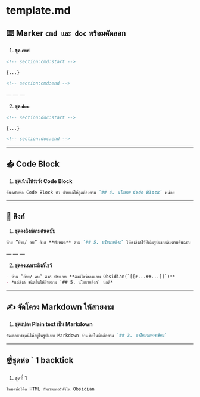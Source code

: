 # template.md

<!-- section:template:start -->
##  ⌨️ Marker `cmd และ doc` พร้อมคัดลอก
1. **ชุด `cmd`**
```markdown
<!-- section:cmd:start -->

{...}

<!-- section:cmd:end -->
```

— — —

2. **ชุด `doc`**
```markdown
<!-- section:doc:start -->

{...}

<!-- section:doc:end -->
```

---

## 📥 Code Block 
1. **ชุดเน้นให้ระวัง Code Block**
```markdown
ต้นฉบับห่อ Code Block พัง ช่วยแก้ให้ถูกต้องตาม `## 4. นโยบาย Code Block` หน่อย
```

---

## 📡 ลิงก์
1. **ชุดคงลิงก์ตามต้นฉบับ**
```markdown
ห้าม ”ย้าย/ ลบ” ลิงก์ **ทั้งหมด** ตาม `## 5. นโยบายลิงก์` ให้คงลิงก์ไว้ที่เดิมรูปแบบเดิมตามต้นฉบับ
```

— — —

2. **ชุดคงเฉพาะลิงก์ไขว้**
```markdown
- ห้าม ”ย้าย/ ลบ” ลิงก์ ประเภท **ลิงก์ไขว้ของแอพ Obsidian(`[[#...##...]]`)**
- *แต่ลิงก์ ชนิดอื่นให้ย้ายตาม `## 5. นโยบายลิงก์` ปกติ*
```

---

## ✍️ จัดโครง Markdown ให้สวยงาม
1. **ชุดแปลง Plain text เป็น Markdown**
```markdown
จัดเอกสารชุดนี้ให้อยู่ในรูปแบบ Markdown อ่านง่ายในมือถือตาม `## 3. นาโยบายการเขียน`
```

---

## ☝️ชุดห่อ \` 1 backtick 
1. ชุดที่ 1
```markdown 
โหมดห่อโค้ด HTML กันเรนเดอร์พังใน Obsidian 
```

<!-- section:template:end -->
